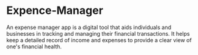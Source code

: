 # Expence-Manager
An expense manager app is a digital tool that aids individuals and businesses in tracking and managing their financial transactions. It helps keep a detailed record of income and expenses to provide a clear view of one's financial health.
